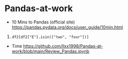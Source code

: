 # Pandas-at-work

- 10 Mins to Pandas (official site) <https://pandas.pydata.org/docs/user_guide/10min.html>
1. ``df2[df2["E"].isin(["two", "four"])]``

- Time <https://github.com/llxx1998/Pandas-at-work/blob/main/Review_Pandas.ipynb>
